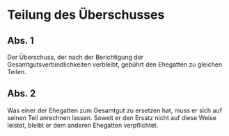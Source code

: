 # Teilung des Überschusses



## Abs. 1

 Der Überschuss, der nach der Berichtigung der Gesamtgutsverbindlichkeiten verbleibt, gebührt den Ehegatten zu gleichen Teilen.

## Abs. 2

 Was einer der Ehegatten zum Gesamtgut zu ersetzen hat, muss er sich auf seinen Teil anrechnen lassen. Soweit er den Ersatz nicht auf diese Weise leistet, bleibt er dem anderen Ehegatten verpflichtet. 

